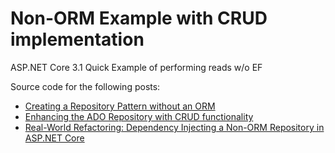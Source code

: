 # Non-ORM Example with CRUD implementation
ASP.NET Core 3.1 Quick Example of performing reads w/o EF

Source code for the following posts:

* <a href="https://www.danylkoweb.com/Blog/creating-a-repository-pattern-without-an-orm-A9">Creating a Repository Pattern without an ORM</a>
* <a href="https://www.danylkoweb.com/Blog/enhancing-the-ado-repository-with-crud-functionality-CD">Enhancing the ADO Repository with CRUD functionality</a>
* <a href="https://www.danylkoweb.com/Blog/real-world-refactoring-dependency-injecting-a-non-orm-repository-for-aspnet-core-GU">Real-World Refactoring: Dependency Injecting a Non-ORM Repository in ASP.NET Core</a>



